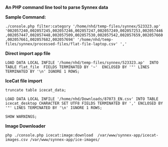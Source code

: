**An PHP command line tool to parse Synnex data**

**Sample Command:**

`./console.php filter:category '/home/nhd/temp-files/synnex/523323.ap' '002057240,002057245,002057246,002057247,002057249,002057253,002057446,002057447,002057448,002057509,002057530,002057542,002057659,002057660,002057661,002057682,002057694' '/home/nhd/temp-files/synnex/processed-files/flat-file-laptop.csv' ','`

**Direct import app file**

`LOAD DATA LOCAL INFILE '/home/nhd/temp-files/synnex/523323.ap'  INTO TABLE flat_file  FIELDS TERMINATED BY '~'  ENCLOSED BY '"' LINES TERMINATED BY '\n' IGNORE 1 ROWS;`

**IceCat file import**

`truncate table icecat_data;`

`LOAD DATA LOCAL INFILE '/home/nhd/Downloads/87073_EN.csv' INTO TABLE icecat_desktop CHARACTER SET UTF8 FIELDS TERMINATED BY ',' ENCLOSED BY '"' LINES TERMINATED BY '\n' IGNORE 1 ROWS;`

`SHOW WARNINGS;`

**Image Downloader**

`php ./console.php icecat:image:download  /var/www/synnex-app/icecat-images.csv /var/www/synnex-app/ice-images/`
